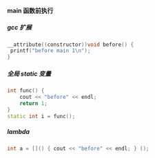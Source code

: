 #### main 函数前执行

##### gcc 扩展

```cpp
__attribute((constructor))void before() {
 printf("before main 1\n");
}
```

##### 全局 static 变量

```cpp
int func() {
    cout << "before" << endl;
    return 1;
}
static int i = func();
```



##### lambda

```cpp
int a = []() { cout << "before" << endl; } ();
```

